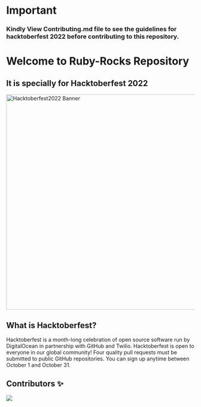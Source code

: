 # Important
### Kindly View Contributing.md file to see the guidelines for hacktoberfest 2022 before contributing to this repository.

# Welcome to Ruby-Rocks Repository
## It is specially for Hacktoberfest 2022

<img width="576" alt="Hacktoberfest2022 Banner" src="https://user-images.githubusercontent.com/54318487/193989847-0891d8c8-88e3-4395-acbb-8e0df99e84ef.png">

## What is Hacktoberfest?
Hacktoberfest is a month-long celebration of open source software run by DigitalOcean in partnership with GitHub and Twilio. Hacktoberfest is open to everyone in our global community! Four quality pull requests must be submitted to public GitHub repositories. You can sign up anytime between October 1 and October 31.

## Contributors ✨

<a href="https://github.com/ShehrozIrfan/ruby-rocks/graphs/contributors">
  <img src="https://contrib.rocks/image?repo=ShehrozIrfan/ruby-rocks" />
</a>
